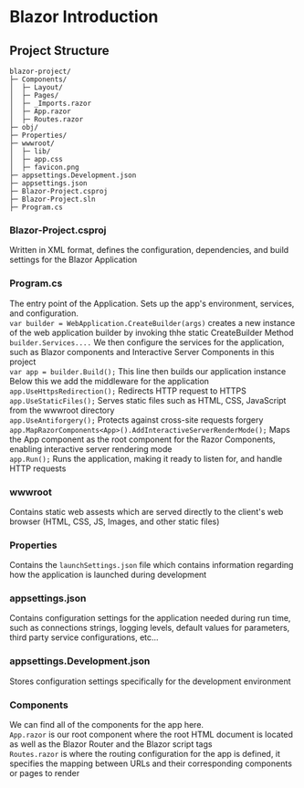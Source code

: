 # Blazor Introduction

## Project Structure

```
blazor-project/
├─ Components/
│  ├─ Layout/
│  ├─ Pages/
│  ├─ _Imports.razor
│  ├─ App.razor
│  ├─ Routes.razor
├─ obj/
├─ Properties/
├─ wwwroot/
│  ├─ lib/
│  ├─ app.css
│  ├─ favicon.png
├─ appsettings.Development.json
├─ appsettings.json
├─ Blazor-Project.csproj
├─ Blazor-Project.sln
├─ Program.cs
```

### Blazor-Project.csproj

Written in XML format, defines the configuration, dependencies, and build settings for the Blazor Application

### Program.cs

The entry point of the Application. Sets up the app's environment, services, and configuration.<br>
`var builder = WebApplication.CreateBuilder(args)` creates a new instance of the web application builder by invoking thhe static CreateBuilder Method<br>
`builder.Services....`
We then configure the services for the application, such as Blazor components and Interactive Server Components in this project<br>
`var app = builder.Build();`
This line then builds our application instance
Below this we add the middleware for the application<br>
`app.UseHttpsRedirection();`
Redirects HTTP request to HTTPS<br>
`app.UseStaticFiles();`
Serves static files such as HTML, CSS, JavaScript from the wwwroot directory<br>
`app.UseAntiforgery();`
Protects against cross-site requests forgery<br>
`app.MapRazorComponents<App>().AddInteractiveServerRenderMode();`
Maps the App component as the root component for the Razor Components, enabling interactive server rendering mode<br>
`app.Run();`
Runs the application, making it ready to listen for, and handle HTTP requests

### wwwroot

Contains static web assests which are served directly to the client's web browser (HTML, CSS, JS, Images, and other static files)

### Properties

Contains the `launchSettings.json` file which contains information regarding how the application is launched during development

### appsettings.json

Contains configuration settings for the application needed during run time, such as connections strings, logging levels, default values for parameters, third party service configurations, etc...

### appsettings.Development.json

Stores configuration settings specifically for the development environment

### Components

We can find all of the components for the app here.<br>
`App.razor` is our root component where the root HTML document is located as well as the Blazor Router and the Blazor script tags <br>
`Routes.razor` is where the routing configuration for the app is defined, it specifies the mapping between URLs and their corresponding components or pages to render

